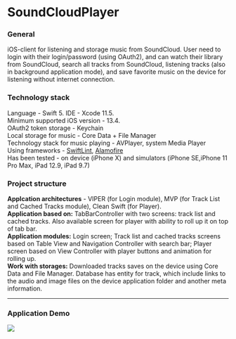 # SoundCloudPlayer

### General
iOS-client for listening and storage music from SoundCloud. User need to login with their login/password (using OAuth2), and can watch their library from SoundCloud, search all tracks from SoundCloud, listening tracks (also in background application mode), and save favorite music on the device for listening without internet connection.

### Technology stack
Language - Swift 5. IDE - Xcode 11.5.  
Minimum supported iOS version - 13.4.  
OAuth2 token storage - Keychain  
Local storage for music - Core Data + File Manager  
Technology stack for music playing - AVPlayer, system Media Player  
Using frameworks - [SwiftLint](https://github.com/realm/SwiftLint), [Alamofire](https://github.com/Alamofire/Alamofire)  
Has been tested - on device (iPhone X) and simulators (iPhone SE,iPhone 11 Pro Max, iPad 12.9, iPad 9.7)

### Project structure

**Applcation architectures** - VIPER (for Login module), MVP (for Track List and Cached Tracks module), Clean Swift (for Player).  
**Application based on:** TabBarController with two screens: track list and cached tracks. Also available screen for player with ability to roll up it on top of tab bar.  
**Application modules:** Login screen; Track list and cached tracks screens based on Table View and Navigation Controller with search bar; Player screen based on View Controller with player buttons and animation for rolling up.  
**Work with storages:** Downloaded tracks saves on the device using Core Data and File Manager. Database has entity for track, which include links to the audio and image files on the device application folder and another meta information.  
____

### Application Demo

![](https://imgur.com/cxU4hc2.png)
